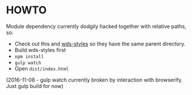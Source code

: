 # HOWTO

Module dependency currently dodgily hacked together with relative paths, so:

* Check out this and [wds-styles](https://github.com/cmiller-wikia/wds-styles) so they have the same parent directory.
* Build wds-styles first
* ``npm install``
* ``gulp watch``
* Open ``dist/index.html``

(2016-11-08 - gulp watch currently broken by interaction with browserify. Just gulp build for now)
